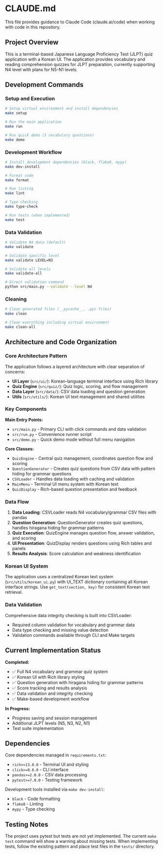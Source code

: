 # CLAUDE.md

This file provides guidance to Claude Code (claude.ai/code) when working with code in this repository.

## Project Overview

This is a terminal-based Japanese Language Proficiency Test (JLPT) quiz application with a Korean UI. The application provides vocabulary and reading comprehension quizzes for JLPT preparation, currently supporting N4 level with plans for N5-N1 levels.

## Development Commands

### Setup and Execution
```bash
# Setup virtual environment and install dependencies
make setup

# Run the main application
make run

# Run quick demo (3 vocabulary questions)
make demo
```

### Development Workflow
```bash
# Install development dependencies (black, flake8, mypy)
make dev-install

# Format code
make format

# Run linting
make lint

# Type checking
make type-check

# Run tests (when implemented)
make test
```

### Data Validation
```bash
# Validate N4 data (default)
make validate

# Validate specific level
make validate LEVEL=N3

# Validate all levels
make validate-all

# Direct validation command
python src/main.py --validate --level N4
```

### Cleaning
```bash
# Clean generated files (__pycache__, .pyc files)
make clean

# Clean everything including virtual environment
make clean-all
```

## Architecture and Code Organization

### Core Architecture Pattern
The application follows a layered architecture with clear separation of concerns:

- **UI Layer** (`src/ui/`): Korean-language terminal interface using Rich library
- **Quiz Engine** (`src/quiz/`): Quiz logic, scoring, and flow management
- **Data Layer** (`src/data/`): CSV data loading and question generation
- **Utils** (`src/utils/`): Korean UI text management and shared utilities

### Key Components

**Main Entry Points:**
- `src/main.py` - Primary CLI with click commands and data validation
- `src/run.py` - Convenience runner script
- `src/demo.py` - Quick demo mode without full menu navigation

**Core Classes:**
- `QuizEngine` - Central quiz management, coordinates question flow and scoring
- `QuestionGenerator` - Creates quiz questions from CSV data with pattern hiding for grammar questions
- `CSVLoader` - Handles data loading with caching and validation
- `MainMenu` - Terminal UI menu system with Korean text
- `QuizDisplay` - Rich-based question presentation and feedback

### Data Flow
1. **Data Loading**: CSVLoader reads N4 vocabulary/grammar CSV files with pandas
2. **Question Generation**: QuestionGenerator creates quiz questions, handles hiragana hiding for grammar patterns
3. **Quiz Execution**: QuizEngine manages question flow, answer validation, and scoring
4. **UI Presentation**: QuizDisplay renders questions using Rich tables and panels
5. **Results Analysis**: Score calculation and weakness identification

### Korean UI System
The application uses a centralized Korean text system (`src/utils/korean_ui.py`) with UI_TEXT dictionary containing all Korean interface strings. Use `get_text(section, key)` for consistent Korean text retrieval.

### Data Validation
Comprehensive data integrity checking is built into CSVLoader:
- Required column validation for vocabulary and grammar data
- Data type checking and missing value detection
- Validation commands available through CLI and Make targets

## Current Implementation Status

**Completed:**
- ✅ Full N4 vocabulary and grammar quiz system
- ✅ Korean UI with Rich library styling
- ✅ Question generation with hiragana hiding for grammar patterns  
- ✅ Score tracking and results analysis
- ✅ Data validation and integrity checking
- ✅ Make-based development workflow

**In Progress:**
- Progress saving and session management
- Additional JLPT levels (N5, N3, N2, N1)
- Test suite implementation

## Dependencies

Core dependencies managed in `requirements.txt`:
- `rich>=13.0.0` - Terminal UI and styling
- `click>=8.0.0` - CLI interface
- `pandas>=2.0.0` - CSV data processing  
- `pytest>=7.0.0` - Testing framework

Development tools installed via `make dev-install`:
- `black` - Code formatting
- `flake8` - Linting  
- `mypy` - Type checking

## Testing Notes

The project uses pytest but tests are not yet implemented. The current `make test` command will show a warning about missing tests. When implementing tests, follow the existing pattern and place test files in the `tests/` directory.